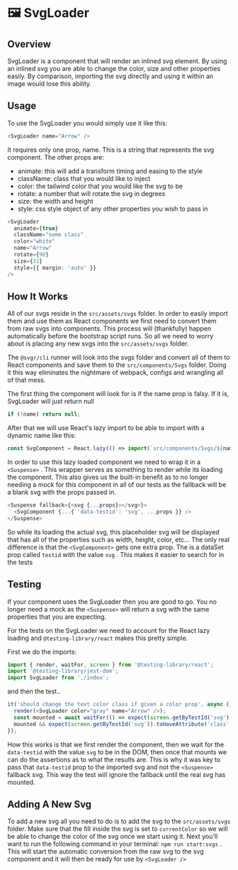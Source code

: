 # 🖼 SvgLoader

## Overview

SvgLoader is a component that will render an inlined svg element. By using an inlined svg you are able to change the color, size and other properties easily. By comparison, importing the svg directly and using it within an image would lose this ability.

## Usage

To use the SvgLoader you would simply use it like this:

```typescript
<SvgLoader name="Arrow" />
```

It requires only one prop, name. This is a string that represents the svg component. The other props are:

* animate: this will add a transform timing and easing to the style
* className: class that you would like to inject
* color: the tailwind color that you would like the svg to be
* rotate: a number that will rotate the svg in degrees
* size: the width and height
* style: css style object of any other properties you wish to pass in

```typescript
<SvgLoader
  animate={true}
  className="some class"
  color="white"
  name="Arrow"
  rotate={90}
  size={32}
  style={{ margin: 'auto' }}
/>
```

## How It Works

All of our svgs reside in the `src/assets/svgs` folder. In order to easily import them and use them as React components we first need to convert them from raw svgs into components. This process will (thankfully) happen automatically before the bootstrap script runs. So all we need to worry about is placing any new svgs into the `src/assets/svgs` folder.

The `@svgr/cli` runner will look into the svgs folder and convert all of them to React components and save them to the `src/components/Svgs` folder. Doing it this way eliminates the nightmare of webpack, configs and wrangling all of that mess.

The first thing the component will look for is if the name prop is falsy. If it is, SvgLoader will just return null

```typescript
if (!name) return null;
```

After that we will use React's lazy import to be able to import with a dynamic name like this:

```typescript
const SvgComponent = React.lazy(() => import(`src/components/Svgs/${name}`));
```

In order to use this lazy loaded component we need to wrap it in a `<Suspense>` . This wrapper serves as something to render while its loading the component. This also gives us the built-in benefit as to no longer needing a mock for this component in all of our tests as the fallback will be a blank svg with the props passed in.

```typescript
<Suspense fallback={<svg {...props}></svg>}>
  <SvgComponent {...{ 'data-testid': 'svg', ...props }} />
</Suspense>
```

So while its loading the actual svg, this placeholder svg will be displayed that has all of the properties such as width, height, color, etc... The only real difference is that the `<SvgComponent>` gets one extra prop. The is a dataSet prop called `testid` with the value `svg` . This makes it easier to search for in the tests

## Testing

If your component uses the SvgLoader then you are good to go. You no longer need a mock as the `<Suspense>` will return a svg with the same properties that you are expecting.

For the tests on the SvgLoader we need to account for the React lazy loading and `@testing-library/react` makes this pretty simple.

First we do the imports:

```typescript
import { render, waitFor, screen } from '@testing-library/react';
import '@testing-library/jest-dom';
import SvgLoader from './index';
```

and then the test..

```typescript
it('should change the text color class if given a color prop', async () => {
  render(<SvgLoader color="gray" name="Arrow" />);
  const mounted = await waitFor(() => expect(screen.getByTestId('svg')));
  mounted && expect(screen.getByTestId('svg')).toHaveAttribute('class', 'text-gray');
});
```

How this works is that we first render the component, then we wait for the `data-testid` with the value `svg` to be in the DOM, then once that mounts we can do the assertions as to what the results are. This is why it was key to pass that `data-testid` prop to the imported svg and not the `<Suspense>` fallback svg. This way the test will ignore the fallback until the real svg has mounted.

## Adding A New Svg

To add a new svg all you need to do is to add the svg to the `src/assets/svgs` folder. Make sure that the fill inside the svg is set to `currentColor` so we will be able to change the color of the svg once we start using it. Next you'll want to run the following command in your terminal: `npm run start:svgs` . This will start the automatic conversion from the raw svg to the svg component and it will then be ready for use by `<SvgLoader />`
